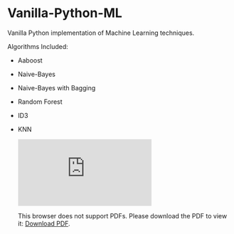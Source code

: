 # Vanilla-Python-ML
Vanilla Python implementation of Machine Learning techniques.


Algorithms Included:
* Aaboost
* Naive-Bayes
* Naive-Bayes with Bagging
* Random Forest
* ID3
* KNN


    <embed src="https://github.com/mkhoshpa/Vanilla-Python-ML/blob/master/machine_learning_project.pdf">
        <p>This browser does not support PDFs. Please download the PDF to view it: <a href="https://github.com/mkhoshpa/Vanilla-Python-ML/blob/master/machine_learning_project.pdf">Download PDF</a>.</p>
    </embed>
